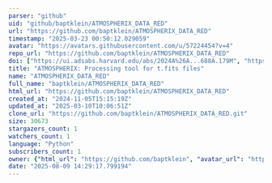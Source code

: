 ```yaml
---
parser: "github"
uid: "github/baptklein/ATMOSPHERIX_DATA_RED"
url: "https://github.com/baptklein/ATMOSPHERIX_DATA_RED"
timestamp: "2025-03-23 00:50:12.029059"
avatar: "https://avatars.githubusercontent.com/u/57224454?v=4"
repo_url: "https://github.com/baptklein/ATMOSPHERIX_DATA_RED"
doi: ["https://ui.adsabs.harvard.edu/abs/2024A%26A...688A.179M", "https://ui.adsabs.harvard.edu/abs/2024MNRAS.527..544K", "https://ui.adsabs.harvard.edu/abs/2025ascl.soft03009K/abstract"]
title: "ATMOSPHERIX: Processing tool for t.fits files"
name: "ATMOSPHERIX_DATA_RED"
full_name: "baptklein/ATMOSPHERIX_DATA_RED"
html_url: "https://github.com/baptklein/ATMOSPHERIX_DATA_RED"
created_at: "2024-11-05T15:15:19Z"
updated_at: "2025-03-10T10:06:51Z"
clone_url: "https://github.com/baptklein/ATMOSPHERIX_DATA_RED.git"
size: 30673
stargazers_count: 1
watchers_count: 1
language: "Python"
subscribers_count: 1
owner: {"html_url": "https://github.com/baptklein", "avatar_url": "https://avatars.githubusercontent.com/u/57224454?v=4", "login": "baptklein", "type": "User"}
date: "2025-08-09 14:29:17.799194"
---
```

